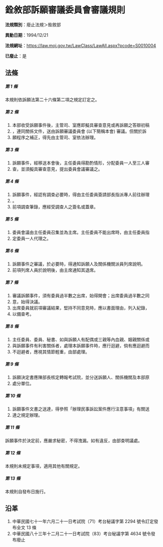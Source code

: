 # 銓敘部訴願審議委員會審議規則

**法規類別**：廢止法規＞銓敘部

**異動日期**：1994/12/21  

**法規網址**：https://law.moj.gov.tw/LawClass/LawAll.aspx?pcode=S0010004

**已廢止**：是



## 法條
##### 第 1 條
本規則依訴願法第二十六條第二項之規定訂定之。

##### 第 2 條
1. 本部收受訴願事件後，主管司、室應即擬具審查意見或再訴願之答辯初稿
1. ，連同關係文件，送由訴願審議委員會 (以下簡稱本會) 審議。但關於訴
1. 願程序之補正，得先由主管司、室依法辦理。

##### 第 3 條
1. 訴願事件，經移送本會後，主任委員得勘酌情形，分配委員一人至三人審
1. 查，並須擬具審查意見，提出委員會議審議之。

##### 第 4 條
1. 訴願事件，經認有調查必要時，得由主任委員簽請部長指派專人前往辦理
1. 。
1. 前項調查筆錄，應經受調查人之簽名或蓋章。

##### 第 5 條
1. 委員會議由主任委員召集並為主席。主任委員不能出席時，由主任委員指
1. 定委員一人代理之。

##### 第 6 條
1. 訴願事件之審議，於必要時，得通知訴願人及關係機關派員列席說明。
1. 前項列席人員於說明後，由主席通知其退席。

##### 第 7 條
1. 審議訴願事件，須有委員過半數之出席，始得開會；出席委員過半數之同
1. 意，始得決議。
1. 出席委員就前項審議結果，堅持不同意見時，應以書面理由，列入紀錄，
1. 以備查考。

##### 第 8 條
1. 主任委員、委員、秘書、如與訴願人有配偶或三親等內血親、姻親關係或
1. 與訴願事件有利害關係者，處理本訴願事件時，應行迴避，倘有應迴避而
1. 不迴避者，應視其情節輕重，由部處理。

##### 第 9 條
1. 訴願決定書應陳部長核定轉報考試院，並分送訴願人、關係機關及本部原
1. 處分單位。

##### 第 10 條
1. 訴願事件文書之送達，得參照「辦理民事訴訟案件應行注意事項」有關送
1. 達之規定辦理。

##### 第 11 條
訴願事件於決定前，應嚴求秘密，不得洩漏。如有違反，由部查明議處。

##### 第 12 條
本規則未規定事項，適用其他有關規定。

##### 第 13 條
本規則自發布日施行。

## 沿革
1. 中華民國七十一年六月二十一日考試院（71）考台秘議字第 2294 號令訂定發布全文 13  條
1. 中華民國八十三年十二月二十一日考試院（83）考台秘議字第 4634 號令發布廢止
